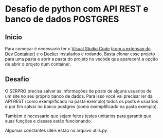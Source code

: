 # Desafio de python com API REST e banco de dados POSTGRES
## Inicio
Para começar é necessario ter o [Visual Studio Code](https://code.visualstudio.com/?wt.mc_id=vscom_downloads) ([com a extensao do Dev Container](vscode:extension/ms-vscode-remote.remote-containers)) e o [Docker](https://www.docker.com/products/docker-desktop/) instalados e rodando.
Basta clonar esse projeto para uma pasta e abrir a pasta do projeto no vscode que aparecerá a opção de abrir o projeto num container.

## Desafio
O SERPRO precisa salvar as informações de posts de alguns usuarios de um site no seu próprio banco de dados. Para isso você vai precisar ler da API REST (como exemplificado na pasta exemplo) todos os posts e usuarios e por fim salvar no banco postgres (como exemplificado na pasta exemplo). 

Também é necessario que sejam feitos testes unitarios para garantir que suas funções e classes estão funcionando.

Algumas constantes uteis estão no arquivo utils.py